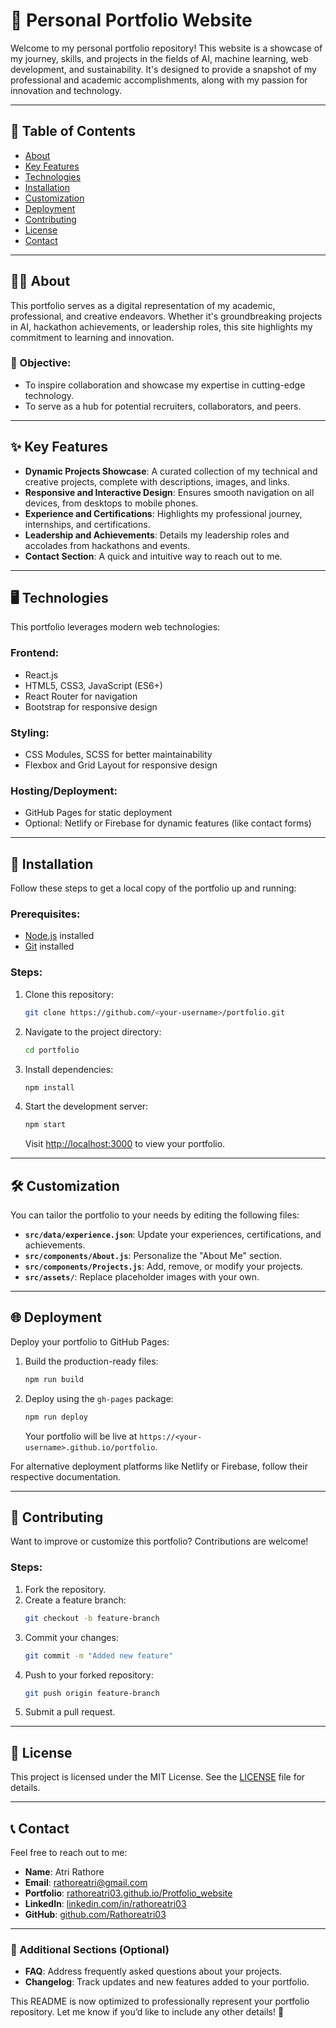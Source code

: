 # 🌟 Personal Portfolio Website

Welcome to my personal portfolio repository! This website is a showcase of my journey, skills, and projects in the fields of AI, machine learning, web development, and sustainability. It's designed to provide a snapshot of my professional and academic accomplishments, along with my passion for innovation and technology.

---

## 🚀 Table of Contents

- [About](#about)
- [Key Features](#key-features)
- [Technologies](#technologies)
- [Installation](#installation)
- [Customization](#customization)
- [Deployment](#deployment)
- [Contributing](#contributing)
- [License](#license)
- [Contact](#contact)

---

## 🧑‍💻 About

This portfolio serves as a digital representation of my academic, professional, and creative endeavors. Whether it's groundbreaking projects in AI, hackathon achievements, or leadership roles, this site highlights my commitment to learning and innovation.

### 🎯 Objective:
- To inspire collaboration and showcase my expertise in cutting-edge technology.
- To serve as a hub for potential recruiters, collaborators, and peers.

---

## ✨ Key Features

- **Dynamic Projects Showcase**: A curated collection of my technical and creative projects, complete with descriptions, images, and links.
- **Responsive and Interactive Design**: Ensures smooth navigation on all devices, from desktops to mobile phones.
- **Experience and Certifications**: Highlights my professional journey, internships, and certifications.
- **Leadership and Achievements**: Details my leadership roles and accolades from hackathons and events.
- **Contact Section**: A quick and intuitive way to reach out to me.

---

## 🖥️ Technologies

This portfolio leverages modern web technologies:

### **Frontend**:
- React.js
- HTML5, CSS3, JavaScript (ES6+)
- React Router for navigation
- Bootstrap for responsive design

### **Styling**:
- CSS Modules, SCSS for better maintainability
- Flexbox and Grid Layout for responsive design

### **Hosting/Deployment**:
- GitHub Pages for static deployment
- Optional: Netlify or Firebase for dynamic features (like contact forms)

---

## 🔧 Installation

Follow these steps to get a local copy of the portfolio up and running:

### Prerequisites:
- [Node.js](https://nodejs.org/) installed
- [Git](https://git-scm.com/) installed

### Steps:
1. Clone this repository:
   ```bash
   git clone https://github.com/<your-username>/portfolio.git
   ```

2. Navigate to the project directory:
   ```bash
   cd portfolio
   ```

3. Install dependencies:
   ```bash
   npm install
   ```

4. Start the development server:
   ```bash
   npm start
   ```

   Visit [http://localhost:3000](http://localhost:3000) to view your portfolio.

---

## 🛠️ Customization

You can tailor the portfolio to your needs by editing the following files:

- **`src/data/experience.json`**: Update your experiences, certifications, and achievements.
- **`src/components/About.js`**: Personalize the "About Me" section.
- **`src/components/Projects.js`**: Add, remove, or modify your projects.
- **`src/assets/`**: Replace placeholder images with your own.

---

## 🌐 Deployment

Deploy your portfolio to GitHub Pages:

1. Build the production-ready files:
   ```bash
   npm run build
   ```

2. Deploy using the `gh-pages` package:
   ```bash
   npm run deploy
   ```

   Your portfolio will be live at `https://<your-username>.github.io/portfolio`.

For alternative deployment platforms like Netlify or Firebase, follow their respective documentation.

---

## 🤝 Contributing

Want to improve or customize this portfolio? Contributions are welcome! 

### Steps:
1. Fork the repository.
2. Create a feature branch:
   ```bash
   git checkout -b feature-branch
   ```
3. Commit your changes:
   ```bash
   git commit -m "Added new feature"
   ```
4. Push to your forked repository:
   ```bash
   git push origin feature-branch
   ```
5. Submit a pull request.

---

## 📄 License

This project is licensed under the MIT License. See the [LICENSE](LICENSE) file for details.

---

## 📞 Contact

Feel free to reach out to me:

- **Name**: Atri Rathore  
- **Email**: rathoreatri@gmail.com  
- **Portfolio**: [rathoreatri03.github.io/Protfolio_website](https://rathoreatri03.github.io/Protfolio_website)  
- **LinkedIn**: [linkedin.com/in/rathoreatri03](https://www.linkedin.com/in/rathoreatri03)  
- **GitHub**: [github.com/Rathoreatri03](https://github.com/Rathoreatri03)

---

### 🌟 Additional Sections (Optional)
- **FAQ**: Address frequently asked questions about your projects.
- **Changelog**: Track updates and new features added to your portfolio.

This README is now optimized to professionally represent your portfolio repository. Let me know if you’d like to include any other details! 🚀
